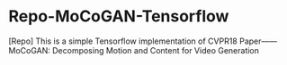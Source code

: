 # Repo-MoCoGAN-Tensorflow
[Repo] This is a simple Tensorflow implementation of CVPR18 Paper——MoCoGAN: Decomposing Motion and Content for Video Generation
